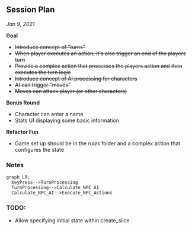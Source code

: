 ## Session Plan
*Jan 9, 2021*

**Goal**
- ~~Introduce concept of "turns"~~
- ~~When player executes an action, it's also trigger an end of the players turn~~
- ~~Provide a complex action that processes the players action and then executes the turn logic~~
- ~~Introduce concept of AI processing for characters~~
- ~~AI can trigger "moves"~~
- ~~Moves can attack player (or other characters)~~

**Bonus Round**
- Character can enter a name
- Stats UI displaying some basic information

**Refactor Fun**
- Game set up should be in the *rules* folder and a complex action that configures the state

### Notes

```mermaid
graph LR;
  KeyPress-->TurnProcessing
  TurnProcessing-->Calculate_NPC_AI
  Calculate_NPC_AI-->Execute_NPC_Actions
```


### TODO:
- Allow specifying initial state within create_slice